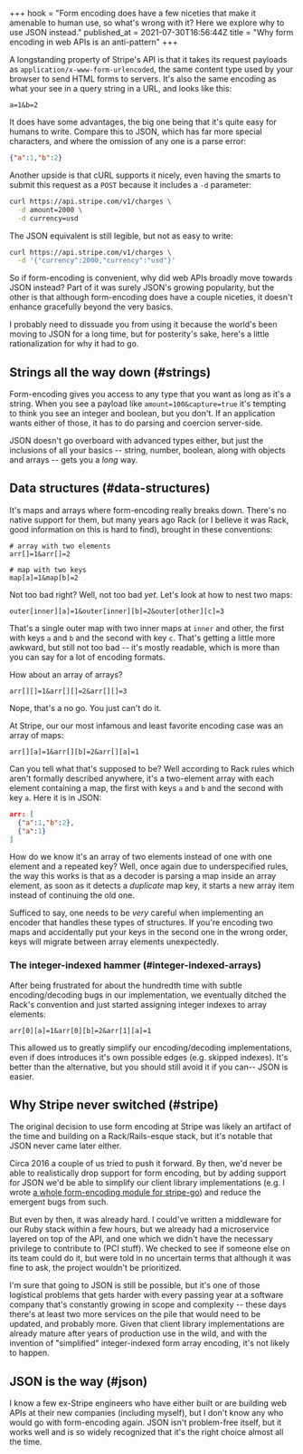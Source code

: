 +++
hook = "Form encoding does have a few niceties that make it amenable to human use, so what's wrong with it? Here we explore why to use JSON instead."
published_at = 2021-07-30T16:56:44Z
title = "Why form encoding in web APIs is an anti-pattern"
+++

A longstanding property of Stripe's API is that it takes its request payloads as `application/x-www-form-urlencoded`, the same content type used by your browser to send HTML forms to servers. It's also the same encoding as what your see in a query string in a URL, and looks like this:

```
a=1&b=2
```

It does have some advantages, the big one being that it's quite easy for humans to write. Compare this to JSON, which has far more special characters, and where the omission of any one is a parse error:

``` json
{"a":1,"b":2}
```

Another upside is that cURL supports it nicely, even having the smarts to submit this request as a `POST` because it includes a `-d` parameter:

``` sh
curl https://api.stripe.com/v1/charges \
  -d amount=2000 \
  -d currency=usd
```

The JSON equivalent is still legible, but not as easy to write:

``` sh
curl https://api.stripe.com/v1/charges \
  -d '{"currency":2000,"currency":"usd"}'
```

So if form-encoding is convenient, why did web APIs broadly move towards JSON instead? Part of it was surely JSON's growing popularity, but the other is that although form-encoding does have a couple niceties, it doesn't enhance gracefully beyond the very basics.

I probably need to dissuade you from using it because the world's been moving to JSON for a long time, but for posterity's sake, here's a little rationalization for why it had to go.

## Strings all the way down (#strings)

Form-encoding gives you access to any type that you want as long as it's a string. When you see a payload like `amount=100&capture=true` it's tempting to think you see an integer and boolean, but you don't. If an application wants either of those, it has to do parsing and coercion server-side.

JSON doesn't go overboard with advanced types either, but just the inclusions of all your basics -- string, number, boolean, along with objects and arrays -- gets you a _long_ way.

## Data structures (#data-structures)

It's maps and arrays where form-encoding really breaks down. There's no native support for them, but many years ago Rack (or I believe it was Rack, good information on this is hard to find), brought in these conventions:

```
# array with two elements
arr[]=1&arr[]=2

# map with two keys
map[a]=1&map[b]=2
```

Not too bad right? Well, not too bad _yet_. Let's look at how to nest two maps:

```
outer[inner][a]=1&outer[inner][b]=2&outer[other][c]=3
```

That's a single outer map with two inner maps at `inner` and other, the first with keys `a` and `b` and the second with key `c`. That's getting a little more awkward, but still not too bad -- it's mostly readable, which is more than you can say for a lot of encoding formats.

How about an array of arrays?

```
arr[][]=1&arr[][]=2&arr[][]=3
```

Nope, that's a no go. You just can't do it.

At Stripe, our our most infamous and least favorite encoding case was an array of maps:

```
arr[][a]=1&arr[][b]=2&arr[][a]=1
```

Can you tell what that's supposed to be? Well according to Rack rules which aren't formally described anywhere, it's a two-element array with each element containing a map, the first with keys `a` and `b` and the second with key `a`. Here it is in JSON:

``` json
arr: [
  {"a":1,"b":2},
  {"a":1}
]
```

How do we know it's an array of two elements instead of one with one element and a repeated key? Well, once again due to underspecified rules, the way this works is that as a decoder is parsing a map inside an array element, as soon as it detects a _duplicate_ map key, it starts a new array item instead of continuing the old one.

Sufficed to say, one needs to be _very_ careful when implementing an encoder that handles these types of structures. If you're encoding two maps and accidentally put your keys in the second one in the wrong order, keys will migrate between array elements unexpectedly.

### The integer-indexed hammer (#integer-indexed-arrays)

After being frustrated for about the hundredth time with subtle encoding/decoding bugs in our implementation, we eventually ditched the Rack's convention and just started assigning integer indexes to array elements:

```
arr[0][a]=1&arr[0][b]=2&arr[1][a]=1
```

This allowed us to greatly simplify our encoding/decoding implementations, even if does introduces it's own possible edges (e.g. skipped indexes). It's better than the alternative, but you should still avoid it if you can-- JSON is easier.

## Why Stripe never switched (#stripe)

The original decision to use form encoding at Stripe was likely an artifact of the time and building on a Rack/Rails-esque stack, but it's notable that JSON never came later either.

Circa 2016 a couple of us tried to push it forward. By then, we'd never be able to realistically drop support for form encoding, but by adding support for JSON we'd be able to simplify our client library implementations (e.g. I wrote [a whole form-encoding module for stripe-go](https://github.com/stripe/stripe-go/tree/master/form)) and reduce the emergent bugs from such.

But even by then, it was already hard. I could've written a middleware for our Ruby stack within a few hours, but we already had a microservice layered on top of the API, and one which we didn't have the necessary privilege to contribute to (PCI stuff). We checked to see if someone else on its team could do it, but were told in no uncertain terms that although it was fine to ask, the project wouldn't be prioritized.

I'm sure that going to JSON is still be possible, but it's one of those logistical problems that gets harder with every passing year at a software company that's constantly growing in scope and complexity -- these days there's at least two more services on the pile that would need to be updated, and probably more. Given that client library implementations are already mature after years of production use in the wild, and with the invention of "simplified" integer-indexed form array encoding, it's not likely to happen.

## JSON is the way (#json)

I know a few ex-Stripe engineers who have either built or are building web APIs at their new companies (including myself), but I don't know any who would go with form-encoding again. JSON isn't problem-free itself, but it works well and is so widely recognized that it's the right choice almost all the time.
